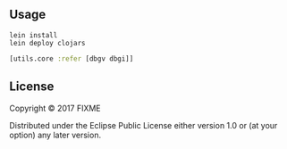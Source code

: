 ## Usage

```
lein install
lein deploy clojars
```
```clj
[utils.core :refer [dbgv dbgi]]
```
## License

Copyright © 2017 FIXME

Distributed under the Eclipse Public License either version 1.0 or (at
your option) any later version.
